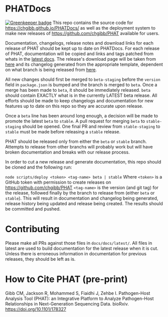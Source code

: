 # PHATDocs

[![Greenkeeper badge](https://badges.greenkeeper.io/chgibb/PHATDocs.svg)](https://greenkeeper.io/)
This repo contains the source code for https://chgibb.github.io/PHATDocs/ as well as the deployment system to make new releases of https://github.com/chgibb/PHAT available for users.

Documentation, changelogs, release notes and download links for each release of PHAT should be kept up to date on PHATDocs. For each release of PHAT, documentation will be copied and links and tags patched from whats in the [latest docs](https://github.com/chgibb/PHATDocs/tree/master/docs/docs/latest). The release's download page will be taken from [here](https://github.com/chgibb/PHATDocs/blob/master/releaseTemplate.md) and its changelog generated from the appropriate template, dependent on what branch is being released from [here](https://github.com/chgibb/PHATDocs/tree/master/docs/docs).  

All new changes should first be merged to ```beta-staging``` before the ```version``` field in ```package.json``` is bumped and the branch is merged to ```beta```. Once a merge has been made to ```beta```, it should be immediately released. ```beta``` should contain EXACTLY what is in the currently LATEST beta release. All efforts should be made to keep changelogs and documentation for new features up to date on this repo so they are accurate upon release.

Once a ```beta``` line has been around long enough, a decision will be made to promote the latest ```beta``` to ```stable```. A pull request for merging ```beta``` to ```stable-staging``` should be opened. One final PR and review from ```stable-staging``` to ```stable``` must be made before releasing a ```stable``` release. 

PHAT should be released only from either the ```beta``` or ```stable``` branch. Attempts to release from other branchs will probably work but will have broken documentation and breaks with our release process.

In order to cut a new release and generate documentation, this repo should be cloned and the following run:  

```node scripts/deploy <token> <tag-name> beta | stable```
Where ```<token>``` is a GitHub token with permission to create releases on https://github.com/chgibb/PHAT ```<tag-name>``` is the version (and git tag) for the release, followed finally by the branch to release from (either ```beta``` or ```stable```). This will result in documentation and changelog being generated, release history being updated and release being created. The results should be committed and pushed.

# Contributing
Please make all PRs against those files in ```docs/docs/latest/```. All files in latest are used to build documentation for the latest release when it is cut. Unless there is erroneous information in documentation for previous releases, they should be left as is.

# How to Cite PHAT (pre-print)
Gibb CM, Jackson R, Mohammed S, Fiaidhi J, Zehbe I. Pathogen-Host Analysis Tool (PHAT): an Integrative Platform to Analyze Pathogen-Host Relationships in Next-Generation Sequencing Data. bioRxiv. https://doi.org/10.1101/178327
